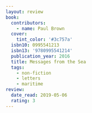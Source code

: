 ```yaml
---
layout: review
book:
  contributors:
    - name: Paul Brown
  cover:
    tint_color: '#3c757a'
  isbn10: 0995541213
  isbn13: '9780995541214'
  publication_year: 2016
  title: Messages from the Sea
  tags:
    - non-fiction
    - letters
    - maritime
review:
  date_read: 2019-05-06
  rating: 3
---
```

